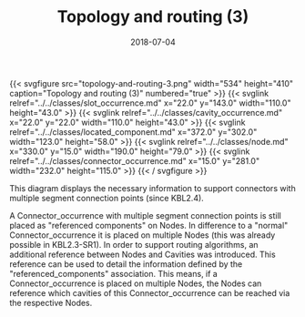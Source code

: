 ﻿---
title: Topology and routing (3)
toc: false
type: specs
layout: diagram
date: "2018-07-04"
draft: false
specification: KBL
version: 2.5
documentType: "Recommendation"
elementType: Diagram
classes:
  - Slot_occurrence
  - Cavity_occurrence
  - Located_component
  - Node
  - Connector_occurrence
menu:
  KBL-2.5:    
    parent: presentation
    identifier: presentation/topology-and-routing-3
    weight: 1021 

# Prev/next pager order (if `docs_section_pager` enabled in `params.toml`)
weight: 1021
---
{{< svgfigure src="topology-and-routing-3.png" width="534" height="410" caption="Topology and routing (3)" numbered="true" >}}
  {{< svglink relref="../../classes/slot_occurrence.md" x="22.0" y="143.0" width="110.0" height="43.0" >}}
  {{< svglink relref="../../classes/cavity_occurrence.md" x="22.0" y="22.0" width="110.0" height="43.0" >}}
  {{< svglink relref="../../classes/located_component.md" x="372.0" y="302.0" width="123.0" height="58.0" >}}
  {{< svglink relref="../../classes/node.md" x="330.0" y="15.0" width="190.0" height="79.0" >}}
  {{< svglink relref="../../classes/connector_occurrence.md" x="15.0" y="281.0" width="232.0" height="115.0" >}}
{{< / svgfigure >}}
<p> This diagram displays the necessary information to support connectors with multiple segment connection points (since KBL2.4).      </p>      <p> A Connector_occurrence with multiple segment connection points is still placed as &quot;referenced components&quot; on Nodes. In difference to a &quot;normal&quot; Connector_occurrence it is placed on multiple Nodes (this was already possible in KBL2.3-SR1). In order to support routing algorithms, an additional reference between Nodes and Cavities was introduced. This reference can be used to detail the information defined by the &quot;referenced_components&quot; association. This means, if a Connector_occurrence is placed on multiple Nodes, the Nodes can reference which cavities of this Connector_occurrence can be reached via the respective Nodes.      </p>